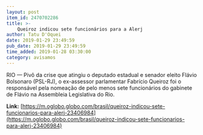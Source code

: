 ```yaml
---
layout: post
item_id: 2470702286
title: >-
    Queiroz indicou sete funcionários para a Alerj
author: Tatu D'Oquei
date: 2019-01-29 23:49:59
pub_date: 2019-01-29 23:49:59
time_added: 2019-01-28 03:30:00
category: avisamos
---
```


RIO — Pivô da crise que atingiu o deputado estadual e senador eleito Flávio Bolsonaro (PSL-RJ), o ex-assessor parlamentar Fabrício Queiroz foi o responsável pela nomeação de pelo menos sete funcionários do gabinete de Flávio na Assembleia Legislativa do Rio.

**Link:** [https://m.oglobo.globo.com/brasil/queiroz-indicou-sete-funcionarios-para-alerj-23406984](https://m.oglobo.globo.com/brasil/queiroz-indicou-sete-funcionarios-para-alerj-23406984)

